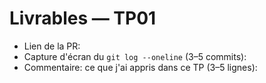 
# Livrables — TP01
- Lien de la PR: 
- Capture d'écran du `git log --oneline` (3–5 commits): 
- Commentaire: ce que j'ai appris dans ce TP (3–5 lignes):
